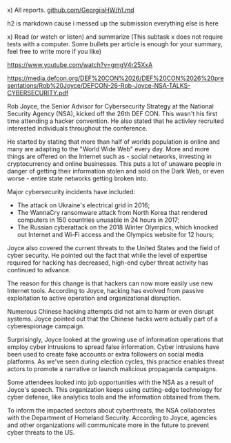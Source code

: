 x) All reports.
[github.com/GeorgiisHW/h1.md](https://github.com/georgiishw/DataSecHW)

h2 is markdown cause i messed up the submission
everything else is here

x) Read (or watch or listen) and summarize (This subtask x does not require tests with a computer. Some bullets per article is enough for your summary, feel free to write more if you like)

https://www.youtube.com/watch?v=gmgV4r25XxA

https://media.defcon.org/DEF%20CON%2026/DEF%20CON%2026%20presentations/Rob%20Joyce/DEFCON-26-Rob-Joyce-NSA-TALKS-CYBERSECURITY.pdf

Rob Joyce, the Senior Advisor for Cybersecurity Strategy at the National Security Agency (NSA), kicked off the 26th DEF CON. This wasn't his first time attending a hacker convention. He also stated that he activley recruited interested individuals throughout the conference.

He started by stating that more than half of worlds population is online and many are adapting to the "World Wide Web" every day. More and more things are offered on the Internet such as - social networks, investing in cryptocurrency and online businesses. This puts a lot of unaware people in danger of getting their information stolen and sold on the Dark Web, or even worse - entire state networks getting broken into.

Major cybersecurity incidents have included:

- The attack on Ukraine's electrical grid in 2016; 
- The WannaCry ransomware attack from North Korea that rendered computers in 150 countries unusable in 24 hours in 2017;
- The Russian cyberattack on the 2018 Winter Olympics, which knocked out Internet and Wi-Fi access and the Olympics website for 12 hours;

Joyce also covered the current threats to the United States and the field of cyber security. He pointed out the fact that while the level of expertise required for hacking has decreased, high-end cyber threat activity has continued to advance.

The reason for this change is that hackers can now more easily use new Internet tools. According to Joyce, hacking has evolved from passive exploitation to active operation and organizational disruption.

Numerous Chinese hacking attempts did not aim to harm or even disrupt systems. Joyce pointed out that the Chinese hacks were actually part of a cyberespionage campaign.

Surprisingly, Joyce looked at the growing use of information operations that employ cyber intrusions to spread false information. Cyber intrusions have been used to create fake accounts or extra followers on social media platforms. As we've seen during election cycles, this practice enables threat actors to promote a narrative or launch malicious propaganda campaigns.

Some attendees looked into job opportunities with the NSA as a result of Joyce's speech. This organization keeps using cutting-edge technology for cyber defense, like analytics tools and the information obtained from them.

To inform the impacted sectors about cyberthreats, the NSA collaborates with the Department of Homeland Security. According to Joyce, agencies and other organizations will communicate more in the future to prevent cyber threats to the US.
